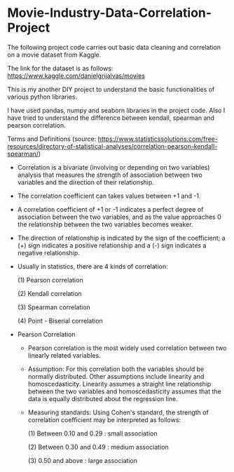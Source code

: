 # Movie-Industry-Data-Correlation-Project

The following project code carries out basic data cleaning and correlation on a movie dataset from Kaggle. 

The link for the dataset is as follows: https://www.kaggle.com/danielgrijalvas/movies

This is my another DIY project to understand the basic functionalities of various python libraries. 

I have used pandas, numpy and seaborn libraries in the project code. Also I have tried to understand the difference between kendall, spearman and pearson correlation. 

Terms and Definitions (source: https://www.statisticssolutions.com/free-resources/directory-of-statistical-analyses/correlation-pearson-kendall-spearman/)
- Correlation is a bivariate (involving or depending on two variables) analysis that measures the strength of association between two variables and the direction of their relationship. 
- The correlation coefficient can takes values between +1 and -1. 
- A correlation coefficient of +1 or -1 indicates a perfect degree of association between the two variables, and as the value approaches 0 the relationship between the two variables becomes weaker. 
- The direction of relationship is indicated by the sign of the coefficient; a (+) sign indicates a positive relationship and a (-) sign indicates a negative relationship.
- Usually in statistics, there are 4 kinds of correlation: 

  (1) Pearson correlation
  
  (2) Kendall correlation
  
  (3) Spearman correlation
  
  (4) Point - Biserial correlation

- Pearson Correlation
    + Pearson correlation is the most widely used correlation between two linearly related variables.
    + Assumption: For this correlation both the variables should be normally distributed. Other assumptions include linearity and homoscedasticity. Linearity assumes a straight
      line relationship between the two variables and homoscedasticity assumes that the data is equally distributed about the regression line.
    + Measuring standards:
      Using Cohen's standard, the strength of correlation coefficient may be interpreted as follows:
      
      (1) Between 0.10 and 0.29 : small association
      
      (2) Between 0.30 and 0.49 : medium association
      
      (3) 0.50 and above : large association
    

